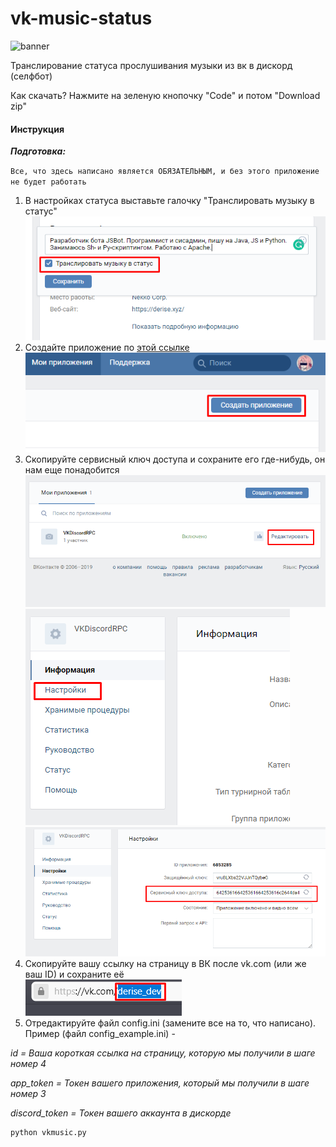 # vk-music-status
![banner](https://static.integromat.com/img/templates/7017.png)

Транслирование статуса прослушивания музыки из вк в дискорд (селфбот)

Как скачать? Нажмите на зеленую кнопочку "Code" и потом "Download zip"

#### Инструкция

**_Подготовка:_**

`Все, что здесь написано является ОБЯЗАТЕЛЬНЫМ, и без этого приложение не будет работать`
1. В настройках статуса выставьте галочку "Транслировать музыку в статус"  
![Галочка в статусе](./assets/1.png)  
2. Создайте приложение по [этой ссылке](https://vk.com/apps?act=manage)  
![Создание приложения](./assets/2.png)  
3. Скопируйте сервисный ключ доступа и сохраните его где-нибудь, он нам еще понадобится  
![Сервисный ключ доступа - 1 шаг](./assets/3_1.png)  
![Сервисный ключ доступа - 2 шаг](./assets/3_2.png)  
![Сервисный ключ доступа - 3 шаг](./assets/3_3.png)  
4. Скопируйте вашу ссылку на страницу в ВК после vk.com (или же ваш ID) и сохраните её  
![Ссылка на страницу](./assets/4.png)  
5. Отредактируйте файл config.ini (замените все на то, что написано). Пример (файл config_example.ini) - 

_id = Ваша короткая ссылка на страницу, которую мы получили в шаге номер 4_  

_app_token = Токен вашего приложения, который мы получили в шаге номер 3_ 

_discord_token = Токен вашего аккаунта в дискорде_  

```bash
python vkmusic.py
```
